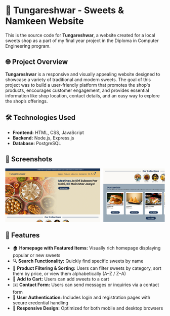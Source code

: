 # 🍬 Tungareshwar - Sweets & Namkeen Website

This is the source code for **Tungareshwar**, a website created for a local sweets shop as a part of my final year project in the Diploma in Computer Engineering program.

## 🌐 Project Overview

**Tungareshwar** is a responsive and visually appealing website designed to showcase a variety of traditional and modern sweets. The goal of this project was to build a user-friendly platform that promotes the shop's products, encourages customer engagement, and provides essential information like shop location, contact details, and an easy way to explore the shop’s offerings.

## 🛠️ Technologies Used

- **Frontend:** HTML, CSS, JavaScript
- **Backend:** Node.js, Express.js
- **Database:** PostgreSQL

## 📸 Screenshots

<div style="display: flex; overflow-x: auto;">
  <img src="assets/images/Screenshots/Screenshot1.png" width="300" style="margin-right: 10px;">
  <img src="assets/images/Screenshots/Screenshot2.png" width="300" style="margin-right: 10px;">
  <img src="assets/images/Screenshots/Screenshot3.png" width="300" style="margin-right: 10px;">
  <img src="assets/images/Screenshots/Screenshot4.png" width="300" style="margin-right: 10px;">
  <img src="assets/images/Screenshots/Screenshot5.png" width="300" style="margin-right: 10px;">
  <img src="assets/images/Screenshots/Screenshot6.png" width="300" style="margin-right: 10px;">
  <img src="assets/images/Screenshots/Screenshot7.png" width="300" style="margin-right: 10px;">
  <img src="assets/images/Screenshots/Screenshot8.png" width="300" style="margin-right: 10px">
  <img src="assets/images/Screenshots/Screenshot9.png" width="300">
</div>

## 📌 Features

- 🏠 **Homepage with Featured Items:** Visually rich homepage displaying popular or new sweets
- 🔍 **Search Functionality:** Quickly find specific sweets by name
- 🧂 **Product Filtering & Sorting:** Users can filter sweets by category, sort them by price, or view them alphabetically (A–Z / Z–A)
- 🛒 **Add to Cart:** Users can add sweets to a cart
- ✉️ **Contact Form:** Users can send messages or inquiries via a contact form
- 🔐 **User Authentication:** Includes login and registration pages with secure credential handling
- 📱 **Responsive Design:** Optimized for both mobile and desktop browsers
